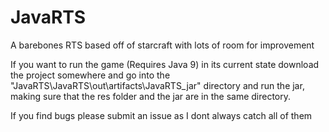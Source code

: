 # JavaRTS
A barebones RTS based off of starcraft with lots of room for improvement

If you want to run the game (Requires Java 9) in its current state download the project somewhere and go into the
"JavaRTS\JavaRTS\out\artifacts\JavaRTS_jar" directory and run the jar, making sure that the res folder and the jar are in the same directory.

If you find bugs please submit an issue as I dont always catch all of them
